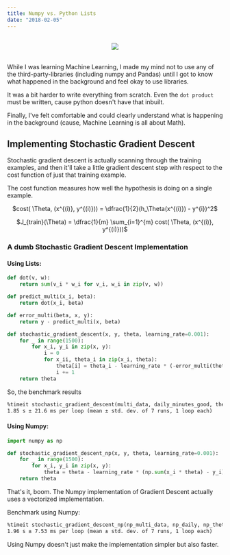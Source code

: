 ```yaml
---
title: Numpy vs. Python Lists
date: "2018-02-05"
---
```


<div align="center">
    <br />
  <img src="https://www.dropbox.com/s/dxtooh0s29f0v8u/numpy-python.png?raw=1"><br><br>
</div>

While I was learning Machine Learning, I made my mind not to use any of the third-party-libraries (including numpy and Pandas) until I got to know what  happened in the background and feel okay to use libraries.

It was a bit harder to write everything from scratch. Even the `dot product` must be written, cause python doesn't have that inbuilt.

Finally, I've felt comfortable and could clearly understand what is happening in the background (cause, Machine Learning is all about Math).

## Implementing Stochastic Gradient Descent

Stochastic gradient descent is actually scanning through the training examples, and then it'll take a little gradient descent step with respect to the cost function of just that training example.

The cost function measures how well the hypothesis is doing on a single example. 


<div align="center">

$cost( \Theta, (x^{(i)}, y^{(i)})) = \dfrac{1}{2}(h_\Theta(x^{(i)}) - y^{i})^2$

$J_{train}(\Theta)  = \dfrac{1}{m} \sum_{i=1}^{m} cost( \Theta, (x^{(i)}, y^{(i)}))$

</div>

### A dumb Stochastic Gradient Descent Implementation

#### Using Lists:

```python
def dot(v, w):
    return sum(v_i * w_i for v_i, w_i in zip(v, w))

def predict_multi(x_i, beta):
    return dot(x_i, beta)

def error_multi(beta, x, y):
    return y - predict_multi(x, beta)

def stochastic_gradient_descent(x, y, theta, learning_rate=0.001):
    for _ in range(1500):
        for x_i, y_i in zip(x, y):
            i = 0
            for x_ii, theta_i in zip(x_i, theta):
                theta[i] = theta_i - learning_rate * (-error_multi(theta, x_i, y_i)) * x_ii
                i += 1
    return theta
```

So, the benchmark results

```md
%timeit stochastic_gradient_descent(multi_data, daily_minutes_good, theta)
1.85 s ± 21.6 ms per loop (mean ± std. dev. of 7 runs, 1 loop each)
```


#### Using Numpy:
```python
import numpy as np

def stochastic_gradient_descent_np(x, y, theta, learning_rate=0.001):
    for _ in range(1500):
        for x_i, y_i in zip(x, y):
            theta = theta - learning_rate * (np.sum(x_i * theta) - y_i) * x_i
    return theta
```

That's it, boom. The Numpy implementation of Gradient Descent actually uses a vectorized implementation.

Benchmark using Numpy:

```md
%timeit stochastic_gradient_descent_np(np_multi_data, np_daily, np_theta)
1.96 s ± 7.53 ms per loop (mean ± std. dev. of 7 runs, 1 loop each)
```

Using Numpy doesn't just make the implementation simpler but also faster.